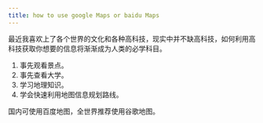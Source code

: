 ```yaml
---
title: how to use google Maps or baidu Maps
---
```


最近我喜欢上了各个世界的文化和各种高科技，现实中并不缺高科技，如何利用高科技获取你想要的信息将渐渐成为人类的必学科目。

1. 事先观看景点。
2. 事先查看大学。
3. 学习地理知识。
4. 学会快速利用地图信息规划路线。

国内可使用百度地图，全世界推荐使用谷歌地图。